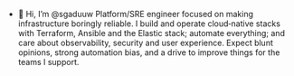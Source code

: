 - 👋 Hi, I’m @sgaduuw
  Platform/SRE engineer focused on making infrastructure boringly reliable. I build and operate cloud‑native stacks with Terraform, Ansible and the Elastic stack; automate everything; and care about observability, security and user experience. Expect blunt opinions, strong automation bias, and a drive to improve things for the teams I support.
<!---
sgaduuw/sgaduuw is a ✨ special ✨ repository because its `README.md` (this file) appears on your GitHub profile.
You can click the Preview link to take a look at your changes.
--->
